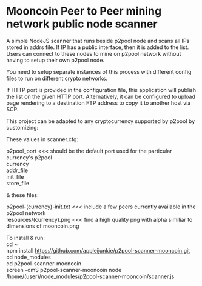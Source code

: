 Mooncoin Peer to Peer mining network public node scanner
===============================================

A simple NodeJS scanner that runs beside p2pool node and scans all IPs stored in addrs file. If IP has a public interface, then it is added to the list.  Users can connect to these nodes to mine on p2pool network without having to setup their own p2pool node.

You need to setup separate instances of this process with different config files to run on different crypto networks.

If HTTP port is provided in the configuration file, this application will publish the list on the given HTTP port.  Alternatively, it can be configured to upload page rendering to a destination FTP address to copy it to another host via SCP.

This project can be adapted to any cryptocurrency supported by p2pool by customizing:

These values in scanner.cfg:

p2pool_port <<< should be the default port used for the particular currency's p2pool
<br />currency
<br />addr_file
<br />init_file
<br />store_file

& these files:

p2pool-(currency)-init.txt <<< include a few peers currently available in the p2pool network
<br />resources/(currency).png <<< find a high quality png with alpha similiar to dimensions of mooncoin.png

To install & run:
<br />cd ~
<br />npm install https://github.com/appleijunkie/p2pool-scanner-mooncoin.git
<br />cd node_modules
<br />cd p2pool-scanner-mooncoin
<br />screen -dmS p2pool-scanner-mooncoin node /home/(user)/node_modules/p2pool-scanner-mooncoin/scanner.js 
